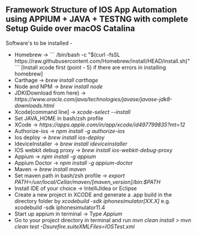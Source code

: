 <h2>Framework Structure of IOS App Automation using APPIUM + JAVA + TESTNG with complete Setup Guide over macOS Catalina</h2>

Software's to be installed - 
<ul>
  <li> Homebrew -> 
    ```
    /bin/bash -c "$(curl -fsSL https://raw.githubusercontent.com/Homebrew/install/HEAD/install.sh)" 
    ```
    [Install xcode first (point - 5) if there are errors in installing homebrew]</li> 
  <li>Carthage -> <i>brew install carthage</i></li>
  <li>Node and NPM -> <i>brew install node</i></li>
  <li>JDK(Download from here) -> <i>https://www.oracle.com/java/technologies/javase/javase-jdk8-downloads.html</i></li>
  <li>Xcode[command line] -> <i>xcode-select --install</i></li>
  <li>Set JAVA_HOME in bash/zsh profile</li>
  <li>XCode -> <i>https://apps.apple.com/in/app/xcode/id497799835?mt=12</i></li>
  <li>Authorize-ios -> <i>npm install -g authorize-ios</i></li>
  <li>Ios deploy -> <i>brew install ios-deploy</i></li>
  <li>IdeviceInstaller -> <i>brew install ideviceinstaller</i></li>
  <li>IOS webkit debug proxy -> <i>brew install ios-webkit-debug-proxy</i></li>
  <li>Appium -> <i>npm install -g appium</i></li>
  <li>Appium Doctor -> <i>npm install -g appium-doctor</i></li>
  <li>Maven -> <i>brew install maven</i></li>
  <li>Set maven path in bash/zsh profile -> <i>export PATH=/usr/local/Cellar/maven/[maven_version]/bin:$PATH</i></li>
  <li>Install IDE of your choice -> IntelliJIdea or Eclipse</li>
  <li>Create a new project in XCODE and generate a .app build in the directory folder by <i>xcodebuild -sdk iphonesimulator[XX.X] </i>e.g. xcodebuild -sdk iphonesimulator11.4</li>
  <li>Start up appium in terminal -> Type <i>Appium</i></li>
  <li>Go to your project directory in terminal and run <i>mvn clean install > mvn clean test -Dsurefire.suiteXMLFiles=IOSTest.xml</i></li>
</ul>
